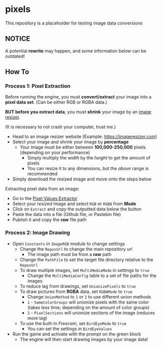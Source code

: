 # pixels

This repository is a placeholder for testing image data conversions

## NOTICE

A potential **rewrite** may happen, and some information below can be outdated!

## How To

### Process 1: Pixel Extraction

Before running the engine, you must **convert/extract** your image
into a **pixel data set**. (Can be either RGB or RGBA data.)

**BUT before you extract data**, you must **shrink** your image
by an [image resizer](https://imageresizer.com).

(It is necessary to not crash your computer, trust me.)

* Head to an image resizer website (Example: https://imageresizer.com)
* Select your image and shrink your image by **percentage**
	* Your image must be either between **100,000-250,000** pixels (depending on your performance)
		* Simply multiply the *width* by the *height* to get the amount of pixels
		* You can resize it to any dimensions, but the *above* range is recommended
* Simply download the resized image and move onto the steps below

Extracting pixel data from an image:

* Go to the [Pixel Values Extractor](https://www.boxentriq.com/code-breaking/pixel-values-extractor)
* Select your *resized* image and select `RGB` or `RGBA` from **Mode**
* Click on `Extract` and copy the outputted data below the button
* Paste the data into a file (Github file, or Pastebin file)
* Publish it and copy the **raw** file path

### Process 2: Image Drawing

* Open `Constants` in `ImageRGB` module to change settings
	* Change the `ReposUrl` to change the main repository url
		* The image path must be from a **raw** path
	* Change the `PathFile` to set the target file directory relative to the `ReposUrl`
	* To draw multiple images, set `MultiMediaMode` in settings to `true`
		* Change the `MultiMediaConfig` table to a set of file paths for the images
	* To reduce lag from drawings, set `UnionizePixels` to `true`
	* To draw pictures from **RGBA** data, set `RGBAMode` to `true`
		* Change `UnionMethod` to `1` or `2` to use different union methods
		* `1` - `SameColorGroups` will unionize pixels with the same color (takes less time; depending on the amount of color groups)
		* `2` - `PixelSections` will unionize sections of the image (reduces more lag)
	* To use the built-in *Freecam*, set `BirdEyeMode` to `true`
		* You can set the settings in `BirdEyeValues`
* Run the game and activate with the prompt on the green block
	* The engine will then start drawing images by your image data!
